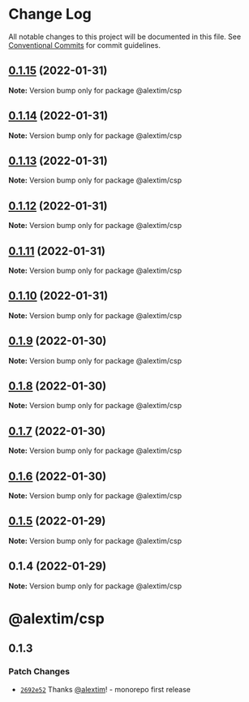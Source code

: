 # Change Log

All notable changes to this project will be documented in this file.
See [Conventional Commits](https://conventionalcommits.org) for commit guidelines.

## [0.1.15](https://github.com/alextim/at-blog/compare/@alextim/csp@0.1.14...@alextim/csp@0.1.15) (2022-01-31)

**Note:** Version bump only for package @alextim/csp





## [0.1.14](https://github.com/alextim/at-blog/compare/@alextim/csp@0.1.13...@alextim/csp@0.1.14) (2022-01-31)

**Note:** Version bump only for package @alextim/csp





## [0.1.13](https://github.com/alextim/at-blog/compare/@alextim/csp@0.1.12...@alextim/csp@0.1.13) (2022-01-31)

**Note:** Version bump only for package @alextim/csp





## [0.1.12](https://github.com/alextim/at-blog/compare/@alextim/csp@0.1.11...@alextim/csp@0.1.12) (2022-01-31)

**Note:** Version bump only for package @alextim/csp





## [0.1.11](https://github.com/alextim/at-blog/compare/@alextim/csp@0.1.10...@alextim/csp@0.1.11) (2022-01-31)

**Note:** Version bump only for package @alextim/csp





## [0.1.10](https://github.com/alextim/at-blog/compare/@alextim/csp@0.1.9...@alextim/csp@0.1.10) (2022-01-31)

**Note:** Version bump only for package @alextim/csp





## [0.1.9](https://github.com/alextim/at-blog/compare/@alextim/csp@0.1.8...@alextim/csp@0.1.9) (2022-01-30)

**Note:** Version bump only for package @alextim/csp





## [0.1.8](https://github.com/alextim/at-blog/compare/@alextim/csp@0.1.7...@alextim/csp@0.1.8) (2022-01-30)

**Note:** Version bump only for package @alextim/csp





## [0.1.7](https://github.com/alextim/at-blog/compare/@alextim/csp@0.1.6...@alextim/csp@0.1.7) (2022-01-30)

**Note:** Version bump only for package @alextim/csp





## [0.1.6](https://github.com/alextim/at-blog/compare/@alextim/csp@0.1.5...@alextim/csp@0.1.6) (2022-01-30)

**Note:** Version bump only for package @alextim/csp





## [0.1.5](https://github.com/alextim/at-blog/compare/@alextim/csp@0.1.4...@alextim/csp@0.1.5) (2022-01-29)

**Note:** Version bump only for package @alextim/csp

## 0.1.4 (2022-01-29)

**Note:** Version bump only for package @alextim/csp

# @alextim/csp

## 0.1.3

### Patch Changes

- [`2692e52`](https://github.com/alextim/at-blog/commit/2692e524fe2bf10e47e1a4fbd6f7173ca1be3b65) Thanks [@alextim](https://github.com/alextim)! - monorepo first release

